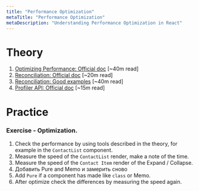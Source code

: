 ```yaml
---
title: "Performance Optimization"
metaTitle: "Performance Optimization"
metaDescription: "Understanding Performance Optimization in React"
---
```


# Theory
1. [Optimizing Performance: Official doc](https://reactjs.org/docs/optimizing-performance.html) [~40m read]
1. [Reconciliation: Official doc](https://reactjs.org/docs/reconciliation.html) [~20m read]
1. [Reconciliation: Good examples](https://indepth.dev/inside-fiber-in-depth-overview-of-the-new-reconciliation-algorithm-in-react/) [~40m read]
1. [Profiler API: Official doc](https://reactjs.org/docs/profiler.html) [~15m read]

# Practice

### Exercise - Optimization.
1. Check the performance by using tools described in the theory, for example in the `ContactList` component.
1. Measure the speed of the `ContactList` render, make a note of the time.
1. Measure the speed of the `Contact Item` render of the Expand / Collapse.
1. Добавить Pure and Memo и замерить сново 
1. Add `Pure` if a component has made like `class` or Memo.
1. After optimize check the differences by measuring the speed again.
